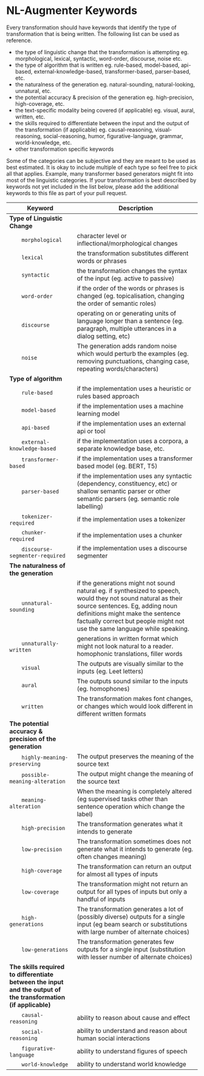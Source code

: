   # NL-Augmenter Keywords

Every transformation should have keywords that identify the type of transformation that is being written. The following list can be used as reference.
- the type of linguistic change that the transformation is attempting eg. morphological, lexical, syntactic, word-order, discourse, noise etc.
- the type of algorithm that is written eg. rule-based, model-based, api-based, external-knowledge-based, transformer-based, parser-based, etc.
- the naturalness of the generation eg. natural-sounding, natural-looking, unnatural, etc.
- the potential accuracy & precision of the generation eg. high-precision, high-coverage, etc.
- the text-specific modality being covered (if applicable) eg. visual, aural, written, etc.
- the skills required to differentiate between the input and the output of the transformation (if applicable) eg. causal-reasoning, visual-reasoning, social-reasoning, humor, figurative-language, grammar, world-knowledge, etc. 
- other transformation specific keywords

Some of the categories can be subjective and they are meant to be used as best estimated. It is okay to include multiple of each type so feel free to pick all that applies. Example, many transformer based generators might fit into most of the linguistic categories.  If your transformation is best described by keywords not yet included in the list below, please add the additional keywords to this file as part of your pull request.

Keyword | Description
------- | -----------
**Type of Linguistic Change** |
  `morphological` | character level or inflectional/morphological changes
  `lexical` | the transformation substitutes different words or phrases
  `syntactic` | the transformation changes the syntax of the input (eg. active to passive)
  `word-order` | if the order of the words or phrases is changed (eg. topicalisation, changing the order of semantic roles)
  `discourse` | operating on or generating units of language longer than a sentence (eg. paragraph, multiple utterances in a dialog setting, etc)
  `noise` | The generation adds random noise which would perturb the examples (eg. removing punctuations, changing case, repeating words/characters)
**Type of algorithm** |
  `rule-based` | if the implementation uses a heuristic or rules based approach
  `model-based` | if the implementation uses a machine learning model
  `api-based` | if the implementation uses an external api or tool
  `external-knowledge-based` | if the implementation uses a corpora, a separate knowledge base, etc.
  `transformer-based` | if the implementation uses a transformer based model (eg. BERT, T5)
  `parser-based` | if the implementation uses any syntactic (dependency, constituency, etc) or shallow semantic parser or other semantic parsers (eg. semantic role labelling)
  `tokenizer-required` | if the implementation uses a tokenizer
  `chunker-required` | if the implementation uses a chunker
  `discourse-segmenter-required` | if the implementation uses a discourse segmenter
**The naturalness of the generation** |
  `unnatural-sounding` | if the generations might not sound natural eg. if synthesized to speech, would they not sound natural as their source sentences. Eg, adding noun definitions might make the sentence factually correct but people might not use the same language while speaking.  
  `unnaturally-written` | generations in written format which might not look natural to a reader. homophonic translations, filler words
  `visual` | The outputs are visually similar to the inputs (eg. Leet letters)
  `aural` | The outputs sound similar to the inputs (eg. homophones)
  `written` | The transformation makes font changes, or changes which would look different in different written formats
**The potential accuracy & precision of the generation** | 
  `highly-meaning-preserving` | The output preserves the meaning of the source text
  `possible-meaning-alteration` | The output might change the meaning of the source text
  `meaning-alteration` | When the meaning is completely altered (eg supervised tasks other than sentence operation which change the label)
  `high-precision` | The transformation generates what it intends to generate
  `low-precision` | The transformation sometimes does not generate what it intends to generate (eg. often changes meaning)
  `high-coverage` | The transformation can return an output for almost all types of inputs
  `low-coverage` | The transformation might not return an output for all types of inputs but only a handful of inputs
  `high-generations` | The transformation generates a lot of (possibly diverse) outputs for a single input (eg beam search or substitutions with large number of alternate choices)
  `low-generations` | The transformation generates few outputs for a single input (substitution with lesser number of alternate choices)
**The skills required to differentiate between the input and the output of the transformation (if applicable)** |
  `causal-reasoning` | ability to reason about cause and effect
  `social-reasoning` | ability to understand and reason about human social interactions
  `figurative-language` | ability to understand figures of speech
  `world-knowledge` | ability to understand world knowledge
  
